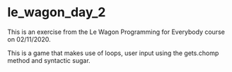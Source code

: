 # le_wagon_day_2

This is an exercise from the Le Wagon Programming for Everybody course on 02/11/2020. 

This is a game that makes use of loops, user input using the gets.chomp method and syntactic sugar.
